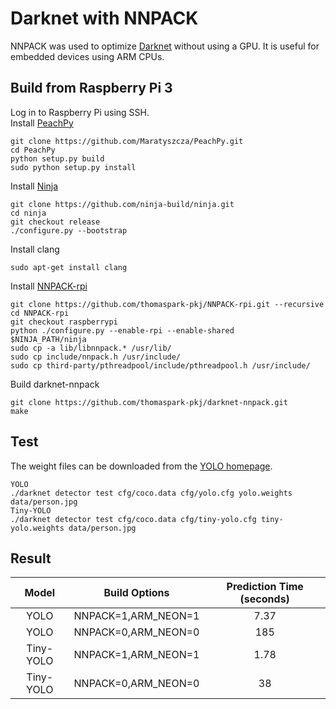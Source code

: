 # Darknet with NNPACK
NNPACK was used to optimize [Darknet](https://github.com/pjreddie/darknet) without using a GPU. It is useful for embedded devices using ARM CPUs.

## Build from Raspberry Pi 3
Log in to Raspberry Pi using SSH.<br/>
Install [PeachPy](https://github.com/Maratyszcza/PeachPy)
```
git clone https://github.com/Maratyszcza/PeachPy.git
cd PeachPy
python setup.py build
sudo python setup.py install
```
Install [Ninja](https://ninja-build.org/)
```
git clone https://github.com/ninja-build/ninja.git
cd ninja
git checkout release
./configure.py --bootstrap
```
Install clang
```
sudo apt-get install clang
```
Install [NNPACK-rpi](https://github.com/thomaspark-pkj/NNPACK-rpi.git)
```
git clone https://github.com/thomaspark-pkj/NNPACK-rpi.git --recursive
cd NNPACK-rpi
git checkout raspberrypi
python ./configure.py --enable-rpi --enable-shared
$NINJA_PATH/ninja
sudo cp -a lib/libnnpack.* /usr/lib/
sudo cp include/nnpack.h /usr/include/
sudo cp third-party/pthreadpool/include/pthreadpool.h /usr/include/
```
Build darknet-nnpack
```
git clone https://github.com/thomaspark-pkj/darknet-nnpack.git
make
```

## Test
The weight files can be downloaded from the [YOLO homepage](https://pjreddie.com/darknet/yolo/).
```
YOLO
./darknet detector test cfg/coco.data cfg/yolo.cfg yolo.weights data/person.jpg
Tiny-YOLO
./darknet detector test cfg/coco.data cfg/tiny-yolo.cfg tiny-yolo.weights data/person.jpg
```
## Result
Model | Build Options | Prediction Time (seconds)
:-:|:-:|:-:
YOLO | NNPACK=1,ARM_NEON=1 | 7.37
YOLO | NNPACK=0,ARM_NEON=0 | 185
Tiny-YOLO | NNPACK=1,ARM_NEON=1 | 1.78
Tiny-YOLO | NNPACK=0,ARM_NEON=0 | 38
